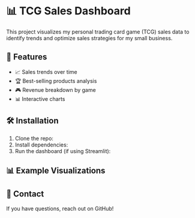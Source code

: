 # 📊 TCG Sales Dashboard

This project visualizes my personal trading card game (TCG) sales data to identify trends and optimize sales strategies for my small business.

## 🚀 Features
- 📈 Sales trends over time
- 🏆 Best-selling products analysis
- 🎮 Revenue breakdown by game
- 📊 Interactive charts

## 🛠 Installation
1. Clone the repo:
2. Install dependencies:
3. Run the dashboard (if using Streamlit):

## 📊 Example Visualizations

## 📩 Contact
If you have questions, reach out on GitHub!
